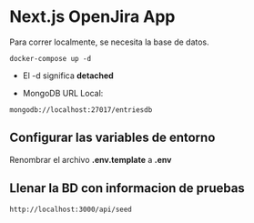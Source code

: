 # Next.js OpenJira App
Para correr localmente, se necesita la base de datos.
```
docker-compose up -d
```


* El -d significa __detached__

* MongoDB URL Local:
```
mongodb://localhost:27017/entriesdb
```

## Configurar las variables de entorno

Renombrar el archivo __.env.template__ a __.env__

## Llenar la BD con informacion de pruebas
```
http://localhost:3000/api/seed
```